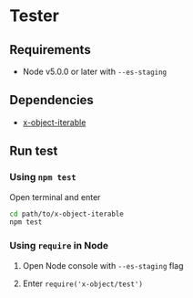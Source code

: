 
# Tester

## Requirements

 * Node v5.0.0 or later with `--es-staging`

## Dependencies

 * [x-object-iterable](https://www.npmjs.com/package/x-object-iterable)

## Run test

### Using `npm test`

Open terminal and enter

```bash
cd path/to/x-object-iterable
npm test
```

### Using `require` in Node

1. Open Node console with `--es-staging` flag

2. Enter `require('x-object/test')`

